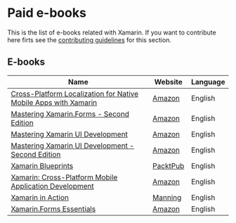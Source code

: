 # Paid e-books

This is the list of e-books related with Xamarin. If you want to contribute here firts see the [contributing guidelines](contributing-guidelines.md) for this section.

## E-books

Name | Website | Language
------------ | ------- | -------
[Cross-Platform Localization for Native Mobile Apps with Xamarin](e-book-profiles/Cross-Platform-Localization-for-Native-Mobile-Apps-with-Xamarin.md) | [Amazon](https://www.amazon.com/Cross-platform-Localization-Native-Mobile-Xamarin/dp/1484224655?SubscriptionId=AKIAJ6CS55SIWQKG4UVQ&tag=onlinebooksre-20&linkCode=xm2&camp=2025&creative=165953&creativeASIN=1484224655&pldnSite=1) | English
[Mastering Xamarin.Forms - Second Edition](e-book-profiles/Mastering-Xamarin.Forms-Second-Edition.md) | [Amazon](https://www.amazon.com/Mastering-Xamarin-Forms-Second-Ed-Snider/dp/1788290267/) | English
[Mastering Xamarin UI Development](e-book-profiles/Mastering%20Xamarin%20UI%20Development.md) | [Amazon](https://www.amazon.com/Mastering-Xamarin-Development-Steven-Daniel/dp/1786462001/) | English
[Mastering Xamarin UI Development - Second Edition](e-book-profiles/Mastering%20Xamarin%20UI%20Development%20second%20edition.md) | [Amazon](https://www.amazon.com/Mastering-Xamarin-Development-maintainable-cross-platform-ebook/dp/B07G8D7RRT/) | English
[Xamarin Blueprints](e-book-profiles/Xamarin-Blueprints.md) | [PacktPub](https://www.packtpub.com/web-development/xamarin-blueprints) | English
[Xamarin: Cross-Platform Mobile Application Development](e-book-profiles/Xamarin-Cross-Platform-Mobile-Application-Development.md) | [Amazon](https://www.amazon.com/Xamarin-Cross-Platform-Mobile-Application-Development-ebook/dp/B01LD8K5ZM/) | English
[Xamarin in Action](e-book-profiles/Xamarin-in-Action.md) | [Manning](https://www.manning.com/books/xamarin-in-action) | English
[Xamarin.Forms Essentials](e-book-profiles/Xamarin.Forms%20Essentials.md) | [Amazon](https://www.amazon.com/Xamarin-Forms-Essentials-Toward-Cross-Platform-Mobile-ebook/dp/B077WRC6CP/) | English
